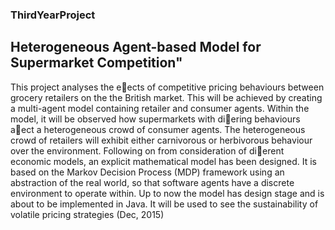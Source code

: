 ### ThirdYearProject
## Heterogeneous Agent-based Model for Supermarket Competition"

This project analyses the eects of competitive pricing behaviours between grocery retailers on the the British market. This will be achieved by creating a multi-agent model containing retailer and consumer agents. Within the model, it will be observed how supermarkets
with diering behaviours aect a heterogeneous crowd of consumer agents. The heterogeneous crowd of retailers will exhibit either carnivorous or herbivorous behaviour over the environment. Following on from consideration of dierent economic models, an explicit mathematical model has been designed. It is based on the Markov Decision Process (MDP) framework using an abstraction of the real world, so that software agents have a discrete environment to operate within. Up to now the model has design stage and is about to be implemented in Java. It will be used to see the sustainability of volatile pricing strategies (Dec, 2015)
